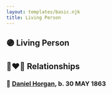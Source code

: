 ```yaml
---
layout: templates/basic.njk
title: Living Person
---
```

## 🟣 Living Person

## 👩‍❤️‍👨 Relationships

### 🔵 [Daniel Horgan](/people/1/15488992), b. 30 MAY 1863
